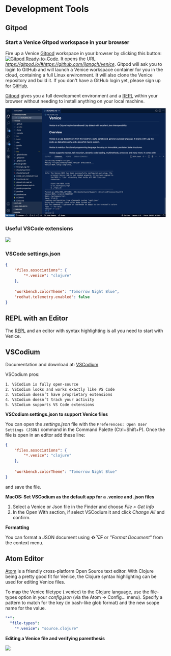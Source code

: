 # Development Tools


## Gitpod

### Start a Venice Gitpod workspace in your browser

Fire up a Venice [Gitpod](https://gitpod.io/) workspace in your browser by clicking this button: [![Gitpod Ready-to-Code](https://img.shields.io/badge/Gitpod-Ready--to--Code-blue?logo=gitpod)](https://gitpod.io/#https://github.com/jlangch/venice). It opens the URL _https://gitpod.io/#https://github.com/jlangch/venice_. Gitpod will ask you to login to GitHub and will launch a Venice workspace container for you in the cloud, containing a full Linux environment. It will also clone the Venice repository and build it. If you don't have a GitHub login yet, please sign up for [GitHub](https://github.com/).

[Gitpod](https://gitpod.io/) gives you a full development environment and a [REPL](doc/readme/repl.md) within your browser without needing to install anything on your local machine.

<img src="https://github.com/jlangch/venice/blob/master/doc/assets/gitpod/gitpod-repl.png">


### Useful VSCode extensions

<img src="https://github.com/jlangch/venice/blob/master/doc/assets/gitpod/gitpod-VsCodeExtensions.png" width="300">


### VSCode settings.json

```json
{
    "files.associations": {
        "*.venice": "clojure"
    },
    
    "workbench.colorTheme": "Tomorrow Night Blue",
    "redhat.telemetry.enabled": false    
}
```


## REPL with an Editor

The [REPL](doc/readme/repl.md) and an editor with syntax highlighting is all
you need to start with Venice.



## VSCodium

Documentation and download at: [VSCodium](https://vscodium.com/)

VSCodium pros:

    1. VSCodium is fully open-source
    2. VSCodium looks and works exactly like VS Code
    3. VSCodium doesn’t have proprietary extensions
    4. VSCodium doesn’t track your activity
    5. VSCodium supports VS Code extensions
 
   
**VSCodium settings.json to support Venice files**

You can open the *settings.json* file with the `Preferences: Open User Settings (JSON)` command in the Command Palette (Ctrl+Shift+P). Once the file is open in an editor add these line:

```json
{
    "files.associations": {
        "*.venice": "clojure"
    },
    
    "workbench.colorTheme": "Tomorrow Night Blue"    
}
```

and save the file.


**MacOS: Set VSCodium as the default app for a .venice and .json files**

1. Select a Venice or Json file in the Finder and choose *File > Get Info*
2. In the Open With section, if select VSCodium it and click *Change All* and confirm.


**Formatting**

You can format a JSON document using **⇧⌥F** or *"Format Document"* from the context menu.


## Atom Editor

[Atom](https://atom.io/) is a friendly cross-platform Open Source text editor. With 
Clojure being a pretty good fit for Venice, the Clojure syntax highlighting can be 
used for editing Venice files.

To map the Venice filetype (.venice) to the Clojure language, use the file-types option in your 
_config.json_ (via the Atom -> Config... menu). Specify a pattern to match for the key 
(in bash-like glob format) and the new scope name for the value.

```yaml
"*":
  "file-types":
    "*.venice": "source.clojure"
```

**Editing a Venice file and verifying parenthesis**

<img src="https://github.com/jlangch/venice/blob/master/doc/assets/atom-editor.png" width="700">

